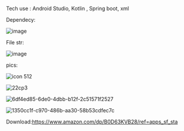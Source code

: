 Tech use : Android Studio, Kotlin , Spring boot, xml


Dependecy:

![image](https://github.com/user-attachments/assets/dfae1c77-bdd6-4019-8bd9-663500d74538)

File str:

![image](https://github.com/user-attachments/assets/168f0d90-432c-4471-812e-93069c783897)

pics:

![icon 512](https://github.com/user-attachments/assets/67596c31-4ad9-4b25-aa42-40c71665db54)

![22cp3](https://github.com/user-attachments/assets/d4cae04b-4c0f-43a7-b6fd-1c4d500fa4e7)

![6df4ed85-6de0-4dbb-b12f-2c51571f2527](https://github.com/user-attachments/assets/62224272-e953-4761-860a-a0fdd142995d)

![1350cc1f-c970-486b-aa30-58b53cdfec7c](https://github.com/user-attachments/assets/37de96ea-d7eb-49ab-84a0-5998cdc79865)

Download:https://www.amazon.com/dp/B0D63KVB28/ref=apps_sf_sta







